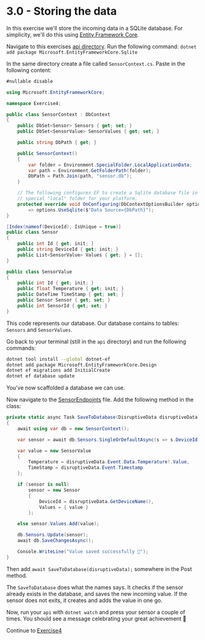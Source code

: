 # 3.0 - Storing the data

In this exercise we'll store the incoming data in a SQLite database. For simplicity, we'll do this using [Entity Framework Core](https://learn.microsoft.com/en-us/ef/core/).

Navigate to this exercises [api directory](./api/). Run the following command: `dotnet add package Microsoft.EntityFrameworkCore.Sqlite`

In the same directory create a file called `SensorContext.cs`. Paste in the following content:

```csharp
#nullable disable

using Microsoft.EntityFrameworkCore;

namespace Exercise4;

public class SensorContext : DbContext
{
    public DbSet<Sensor> Sensors { get; set; }
    public DbSet<SensorValue> SensorValues { get; set; }

    public string DbPath { get; }

    public SensorContext()
    {
        var folder = Environment.SpecialFolder.LocalApplicationData;
        var path = Environment.GetFolderPath(folder);
        DbPath = Path.Join(path, "sensor.db");
    }

    // The following configures EF to create a Sqlite database file in the
    // special "local" folder for your platform.
    protected override void OnConfiguring(DbContextOptionsBuilder options)
        => options.UseSqlite($"Data Source={DbPath}");
}

[Index(nameof(DeviceId), IsUnique = true)]
public class Sensor
{
    public int Id { get; init; }
    public string DeviceId { get; init; }
    public List<SensorValue> Values { get; } = [];
}

public class SensorValue
{
    public int Id { get; init; }
    public float Temperature { get; init; }
    public DateTime TimeStamp { get; set; }
    public Sensor Sensor { get; set; }
    public int SensorId { get; set; }
}
```

This code represents our database. Our database contains to tables: `Sensors` and `SensorValues`.

Go back to your terminal (still in the `api` directory) and run the following commands:

```bash
dotnet tool install --global dotnet-ef
dotnet add package Microsoft.EntityFrameworkCore.Design
dotnet ef migrations add InitialCreate
dotnet ef database update
```

You've now scaffolded a database we can use.

Now navigate to the [SensorEndpoints](./api/Endpoints/SensorEndpoints.cs) file. Add the following method in the class:

```csharp
private static async Task SaveToDatabase(DisruptiveData disruptiveData)
{
    await using var db = new SensorContext();

    var sensor = await db.Sensors.SingleOrDefaultAsync(s => s.DeviceId == disruptiveData.GetDeviceName());

    var value = new SensorValue
    {
        Temperature = disruptiveData.Event.Data.Temperature!.Value,
        TimeStamp = disruptiveData.Event.Timestamp
    };

    if (sensor is null)
        sensor = new Sensor
        {
            DeviceId = disruptiveData.GetDeviceName(),
            Values = { value }
        };

    else sensor.Values.Add(value);

    db.Sensors.Update(sensor);
    await db.SaveChangesAsync();

    Console.WriteLine("Value saved successfully 🎉");
}
```

Then add `await SaveToDatabase(disruptiveData);` somewhere in the Post method.

The `SaveToDatabase` does what the names says. It checks if the sensor already exists in the database, and saves the new incoming value. If the sensor does not exits, it creates and adds the value in one go.

Now, run your `api` with `dotnet watch` and press your sensor a couple of times. You should see a message celebrating your great achievement 🎉

Continue to [Exercise4](../Exercise4/README.md)
